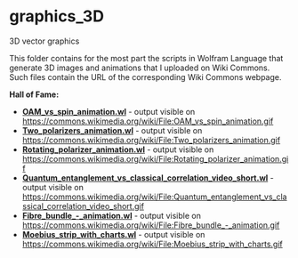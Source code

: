 # graphics_3D

3D vector graphics

This folder contains for the most part the scripts in Wolfram Language that generate 3D images and animations that I uploaded on Wiki Commons. Such files contain the URL of the corresponding Wiki Commons webpage.

**Hall of Fame:**

* [**OAM_vs_spin_animation.wl**](OAM_vs_spin_animation.wl) - output visible on https://commons.wikimedia.org/wiki/File:OAM_vs_spin_animation.gif
* [**Two_polarizers_animation.wl**](Two_polarizers_animation.wl) - output visible on https://commons.wikimedia.org/wiki/File:Two_polarizers_animation.gif
* [**Rotating_polarizer_animation.wl**](Rotating_polarizer_animation.wl) - output visible on https://commons.wikimedia.org/wiki/File:Rotating_polarizer_animation.gif
* [**Quantum_entanglement_vs_classical_correlation_video_short.wl**](Quantum_entanglement_vs_classical_correlation_video_short.wl) - output visible on https://commons.wikimedia.org/wiki/File:Quantum_entanglement_vs_classical_correlation_video_short.gif
* [**Fibre_bundle_-_animation.wl**](Fibre_bundle_-_animation.wl) - output visible on https://commons.wikimedia.org/wiki/File:Fibre_bundle_-_animation.gif
* [**Moebius_strip_with_charts.wl**](Moebius_strip_with_charts.wl) - output visible on https://commons.wikimedia.org/wiki/File:Moebius_strip_with_charts.gif

